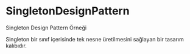 # SingletonDesignPattern
Singleton Design Pattern Örneği

Singleton bir sınıf içerisinde tek nesne üretilmesini sağlayan bir tasarım kalıbıdır.

